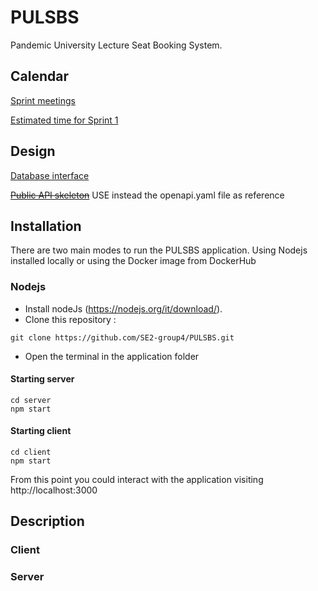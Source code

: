 # PULSBS
Pandemic University Lecture Seat Booking System.

## Calendar
[Sprint meetings](https://calendar.google.com/calendar/u/0/r?cid=N3A0ZzhsMjRydWtpazJtdjZya2M3NGFzYm9AZ3JvdXAuY2FsZW5kYXIuZ29vZ2xlLmNvbQ&pli=1)

[Estimated time for Sprint 1](https://docs.google.com/spreadsheets/d/1icbW5-RjAeo9tewDkwckT8yB0Kz6KoK-puBTgJctIUM/edit)

## Design
[Database interface](https://app.creately.com/diagram/v2I2OxU6KJl/view)

~~[Public API skeleton](https://docs.google.com/document/d/1g7rZGhk2GJU-NiFqanrXhGMsG0u4hMfa0yhNFl68EPw/edit)~~ USE instead the openapi.yaml file as reference
## Installation
There are two main modes to run the PULSBS application. Using Nodejs installed locally or using the Docker image from DockerHub
### Nodejs
- Install nodeJs (https://nodejs.org/it/download/).
- Clone this repository :  
```
git clone https://github.com/SE2-group4/PULSBS.git
```
- Open the terminal in the application folder
#### Starting server
```
cd server
npm start
```
#### Starting client
```
cd client 
npm start
```
From this point you could interact with the application visiting http://localhost:3000
## Description

### Client

### Server




